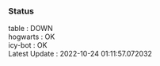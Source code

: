 ### Status


table : DOWN  
hogwarts : OK  
icy-bot : OK  
Latest Update : 2022-10-24 01:11:57.072032
